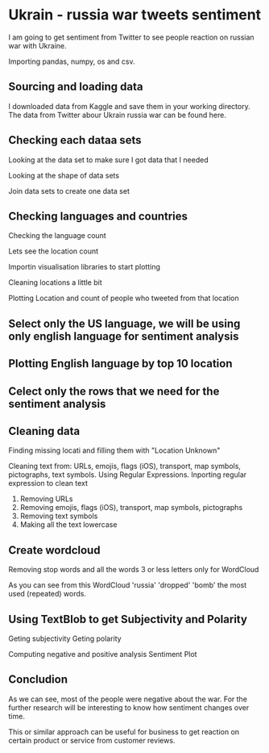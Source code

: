 
# Ukrain - russia war tweets sentiment
I am going to get sentiment from Twitter to see people reaction on russian war with Ukraine.

Importing pandas, numpy, os and csv.

## Sourcing and loading data
I downloaded data from Kaggle and save them in your working directory.
The data from Twitter abour Ukrain russia war can be found here.


## Checking each dataa sets
Looking at the data set to make sure I got data that I needed

Looking at the shape of data sets

Join data sets to create one data set


## Checking languages and countries
Checking the language count

Lets see the location count

Importin visualisation libraries to start plotting

Cleaning locations a little bit

Plotting Location and count of people who tweeted from that location

## Select only the US language, we will be using only english language for sentiment analysis

## Plotting English language by top 10 location

## Celect only the rows that we need for the sentiment analysis

## Cleaning data
Finding missing locati and filling them with "Location Unknown"

Cleaning text from: URLs, emojis, flags (iOS), transport, map symbols, pictographs, text symbols.
Using Regular Expressions.
Inporting regular expression to clean text

1. Removing URLs
2. Removing emojis, flags (iOS), transport, map symbols, pictographs
3. Removing text symbols
4. Making all the text lowercase


## Create wordcloud
Removing stop words and all the words 3 or less letters only for WordCloud

As you can see from this WordCloud 'russia' 'dropped' 'bomb' the most used (repeated) words.

## Using TextBlob to get Subjectivity and Polarity

Geting subjectivity
Geting polarity

Computing negative and positive analysis
Sentiment Plot

## Concludion
As we can see, most of the people were negative about the war.
For the further research will be interesting to know how sentiment changes over time.

This or similar approach can be useful for business to get reaction on certain product or service from customer reviews.
